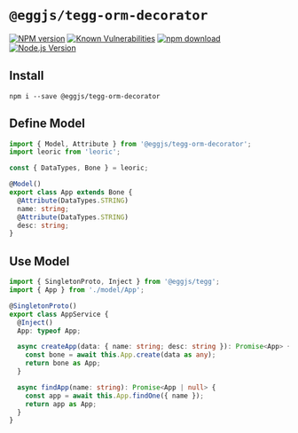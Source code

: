 # `@eggjs/tegg-orm-decorator`

[![NPM version][npm-image]][npm-url]
[![Known Vulnerabilities][snyk-image]][snyk-url]
[![npm download][download-image]][download-url]
[![Node.js Version](https://img.shields.io/node/v/@eggjs/tegg-orm-decorator.svg?style=flat)](https://nodejs.org/en/download/)

[npm-image]: https://img.shields.io/npm/v/@eggjs/tegg-orm-decorator.svg?style=flat-square
[npm-url]: https://npmjs.org/package/@eggjs/tegg-orm-decorator
[snyk-image]: https://snyk.io/test/npm/@eggjs/tegg-orm-decorator/badge.svg?style=flat-square
[snyk-url]: https://snyk.io/test/npm/@eggjs/tegg-orm-decorator
[download-image]: https://img.shields.io/npm/dm/@eggjs/tegg-orm-decorator.svg?style=flat-square
[download-url]: https://npmjs.org/package/@eggjs/tegg-orm-decorator

## Install

```shell
npm i --save @eggjs/tegg-orm-decorator
```

## Define Model

```ts
import { Model, Attribute } from '@eggjs/tegg-orm-decorator';
import leoric from 'leoric';

const { DataTypes, Bone } = leoric;

@Model()
export class App extends Bone {
  @Attribute(DataTypes.STRING)
  name: string;
  @Attribute(DataTypes.STRING)
  desc: string;
}
```

## Use Model

```ts
import { SingletonProto, Inject } from '@eggjs/tegg';
import { App } from './model/App';

@SingletonProto()
export class AppService {
  @Inject()
  App: typeof App;

  async createApp(data: { name: string; desc: string }): Promise<App> {
    const bone = await this.App.create(data as any);
    return bone as App;
  }

  async findApp(name: string): Promise<App | null> {
    const app = await this.App.findOne({ name });
    return app as App;
  }
}
```
